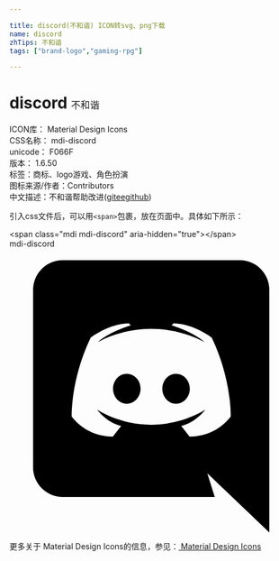 ```yaml
---

title: discord(不和谐) ICON转svg、png下载
name: discord
zhTips: 不和谐
tags: ["brand-logo","gaming-rpg"]

---
```


# discord  <small style="font-size: 60%;font-weight: 100">不和谐</small>


<div class="detail-page">
<p>
<span>
ICON库：
<span class="badge-secondary badge">Material Design Icons</span> 
</span>
<br/>
<span>
CSS名称：
<span class="badge-secondary badge">mdi-discord</span> 
</span>
<br/>
<span>
unicode：
<span class="badge-secondary badge">F066F</span> 
<copy-btn content='F066F' btn-title=""></copy-btn>
<copy-btn :content='String.fromCodePoint(parseInt("F066F", 16))' btn-title="复制U"></copy-btn>
</span>
<br/>
<span>
版本：
<span class="badge-secondary badge">1.6.50</span> 
</span><br/><span>标签：<span class="badge-light badge"><router-link to="/tags/brand-logo.html">商标、logo</router-link></span><span class="badge-light badge"><router-link to="/tags/gaming-rpg.html">游戏、角色扮演</router-link></span></span>
<br/>
<span>图标来源/作者：<span class="badge-light badge">Contributors</span></span> 
<br/>
<span class="zh-detail">中文描述：<span class="badge-primary badge">不和谐</span><span class="help-link"><span>帮助改进</span>(<a href="https://gitee.com/liuwave/icon-helper/edit/master/json/material/discord.json" target="_blank" rel="noopener noreferrer">gitee</a><a href="https://github.com/liuwave/icon-helper/edit/master/json/material/discord.json" target="_blank" rel="noopener noreferrer">github</a></span>)</span><br/>
</p>
</div>
<div class="alert alert-dark">
  <i class="mdi mdi-discord mdi-48px"></i>
  <i class="mdi mdi-discord mdi-36px"></i>
  <i class="mdi mdi-discord mdi-24px"></i>
  <i class="mdi mdi-discord mdi-18px"></i>
</div>
<div>
  <p>引入css文件后，可以用<code>&lt;span&gt;</code>包裹，放在页面中。具体如下所示：    
  </p>
  <div class="alert alert-primary" style="font-size: 14px">
    &lt;span class="mdi mdi-discord" aria-hidden="true"&gt;&lt;/span&gt;
    <copy-btn content='<span class="mdi mdi-discord" aria-hidden="true"></span>'></copy-btn>
  </div>
  <div class="alert alert-secondary">
    <i class="mdi mdi-discord"
    style="font-size: 24px"
    aria-hidden="true"></i> mdi-discord
    <copy-btn content="mdi-discord" btn-title="复制图标名称"></copy-btn>
  </div>
</div>
<div id="svg" class="svg-wrap">
<svg xmlns="http://www.w3.org/2000/svg" viewBox="0 0 24 24"><path d="M22,24L16.75,19L17.38,21H4.5A2.5,2.5 0 0,1 2,18.5V3.5A2.5,2.5 0 0,1 4.5,1H19.5A2.5,2.5 0 0,1 22,3.5V24M12,6.8C9.32,6.8 7.44,7.95 7.44,7.95C8.47,7.03 10.27,6.5 10.27,6.5L10.1,6.33C8.41,6.36 6.88,7.53 6.88,7.53C5.16,11.12 5.27,14.22 5.27,14.22C6.67,16.03 8.75,15.9 8.75,15.9L9.46,15C8.21,14.73 7.42,13.62 7.42,13.62C7.42,13.62 9.3,14.9 12,14.9C14.7,14.9 16.58,13.62 16.58,13.62C16.58,13.62 15.79,14.73 14.54,15L15.25,15.9C15.25,15.9 17.33,16.03 18.73,14.22C18.73,14.22 18.84,11.12 17.12,7.53C17.12,7.53 15.59,6.36 13.9,6.33L13.73,6.5C13.73,6.5 15.53,7.03 16.56,7.95C16.56,7.95 14.68,6.8 12,6.8M9.93,10.59C10.58,10.59 11.11,11.16 11.1,11.86C11.1,12.55 10.58,13.13 9.93,13.13C9.29,13.13 8.77,12.55 8.77,11.86C8.77,11.16 9.28,10.59 9.93,10.59M14.1,10.59C14.75,10.59 15.27,11.16 15.27,11.86C15.27,12.55 14.75,13.13 14.1,13.13C13.46,13.13 12.94,12.55 12.94,11.86C12.94,11.16 13.45,10.59 14.1,10.59Z" /></svg>
</div>
<detail full-name='mdi-discord'></detail>
    
<div><p>更多关于 Material Design Icons的信息，参见：<a target="_blank" href="https://iconhelper.cn/material.html"> Material Design Icons</a>
</p></div>
